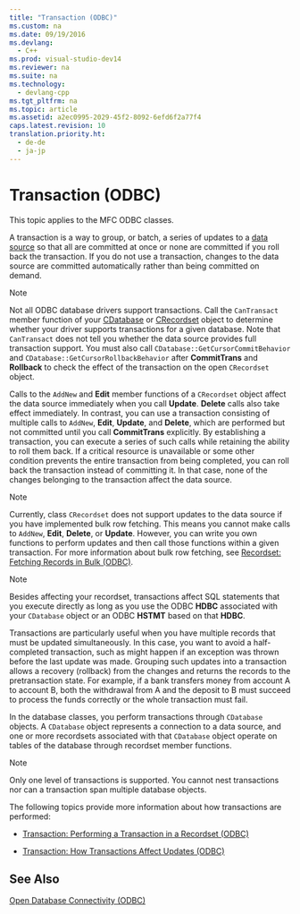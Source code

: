 ```yaml
---
title: "Transaction (ODBC)"
ms.custom: na
ms.date: 09/19/2016
ms.devlang: 
  - C++
ms.prod: visual-studio-dev14
ms.reviewer: na
ms.suite: na
ms.technology: 
  - devlang-cpp
ms.tgt_pltfrm: na
ms.topic: article
ms.assetid: a2ec0995-2029-45f2-8092-6efd6f2a77f4
caps.latest.revision: 10
translation.priority.ht: 
  - de-de
  - ja-jp
---
```

# Transaction (ODBC)
This topic applies to the MFC ODBC classes.  
  
 A transaction is a way to group, or batch, a series of updates to a [data source](../vs140/Data-Source--ODBC-.md) so that all are committed at once or none are committed if you roll back the transaction. If you do not use a transaction, changes to the data source are committed automatically rather than being committed on demand.  
  
> [!NOTE]
>  Not all ODBC database drivers support transactions. Call the `CanTransact` member function of your [CDatabase](../vs140/CDatabase-Class.md) or [CRecordset](../vs140/CRecordset-Class.md) object to determine whether your driver supports transactions for a given database. Note that `CanTransact` does not tell you whether the data source provides full transaction support. You must also call `CDatabase::GetCursorCommitBehavior` and `CDatabase::GetCursorRollbackBehavior` after **CommitTrans** and **Rollback** to check the effect of the transaction on the open `CRecordset` object.  
  
 Calls to the `AddNew` and **Edit** member functions of a `CRecordset` object affect the data source immediately when you call **Update**. **Delete** calls also take effect immediately. In contrast, you can use a transaction consisting of multiple calls to `AddNew`, **Edit**, **Update**, and **Delete**, which are performed but not committed until you call **CommitTrans** explicitly. By establishing a transaction, you can execute a series of such calls while retaining the ability to roll them back. If a critical resource is unavailable or some other condition prevents the entire transaction from being completed, you can roll back the transaction instead of committing it. In that case, none of the changes belonging to the transaction affect the data source.  
  
> [!NOTE]
>  Currently, class `CRecordset` does not support updates to the data source if you have implemented bulk row fetching. This means you cannot make calls to `AddNew`, **Edit**, **Delete**, or **Update**. However, you can write you own functions to perform updates and then call those functions within a given transaction. For more information about bulk row fetching, see [Recordset: Fetching Records in Bulk (ODBC)](../vs140/Recordset--Fetching-Records-in-Bulk--ODBC-.md).  
  
> [!NOTE]
>  Besides affecting your recordset, transactions affect SQL statements that you execute directly as long as you use the ODBC **HDBC** associated with your `CDatabase` object or an ODBC **HSTMT** based on that **HDBC**.  
  
 Transactions are particularly useful when you have multiple records that must be updated simultaneously. In this case, you want to avoid a half-completed transaction, such as might happen if an exception was thrown before the last update was made. Grouping such updates into a transaction allows a recovery (rollback) from the changes and returns the records to the pretransaction state. For example, if a bank transfers money from account A to account B, both the withdrawal from A and the deposit to B must succeed to process the funds correctly or the whole transaction must fail.  
  
 In the database classes, you perform transactions through `CDatabase` objects. A `CDatabase` object represents a connection to a data source, and one or more recordsets associated with that `CDatabase` object operate on tables of the database through recordset member functions.  
  
> [!NOTE]
>  Only one level of transactions is supported. You cannot nest transactions nor can a transaction span multiple database objects.  
  
 The following topics provide more information about how transactions are performed:  
  
-   [Transaction: Performing a Transaction in a Recordset (ODBC)](../vs140/Transaction--Performing-a-Transaction-in-a-Recordset--ODBC-.md)  
  
-   [Transaction: How Transactions Affect Updates (ODBC)](../vs140/Transaction--How-Transactions-Affect-Updates--ODBC-.md)  
  
## See Also  
 [Open Database Connectivity (ODBC)](../vs140/Open-Database-Connectivity--ODBC-.md)